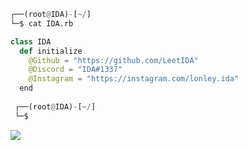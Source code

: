 ```python
┌──(root@IDA)-[~/]
└─$ cat IDA.rb

class IDA
  def initialize
    @Github = "https://github.com/LeetIDA"
    @Discord = "IDA#1337"
    @Instagram = "https://instagram.com/lonley.ida"
  end
  
 ┌──(root@IDA)-[~/]
 └─$
```

 



















![](https://raw.githubusercontent.com/Sutil/Sutil/2b2fad3bf54522bb30c8c170591fc68ff51b69e6/github-contribution-grid-snake2.svg)
